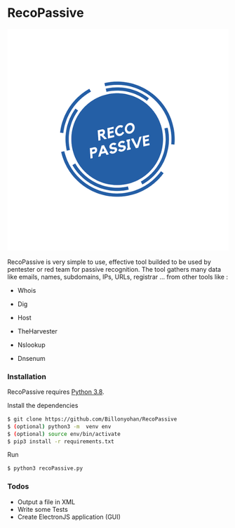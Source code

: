 # RecoPassive
 
<p align="center">
  <img src=https://github.com/Billonyohan/RecoPassive/blob/main/logo.png />
</p>
RecoPassive is very simple to use, effective tool builded to be used by pentester or red team for passive recognition.
The tool gathers many data like emails, names, subdomains, IPs, URLs, registrar ... from other tools like :


  - Whois

  - Dig
  
  - Host
  
  - TheHarvester
  
  - Nslookup
  
  - Dnsenum


### Installation

RecoPassive requires [Python 3.8](https://www.python.org/downloads/release/python-380/).

Install the dependencies 

```sh
$ git clone https://github.com/Billonyohan/RecoPassive
$ (optional) python3 -m  venv env 
$ (optional) source env/bin/activate
$ pip3 install -r requirements.txt
```

Run 

```sh
$ python3 recoPassive.py
```

### Todos

 - Output a file in XML
 - Write some Tests
 - Create ElectronJS application (GUI)
